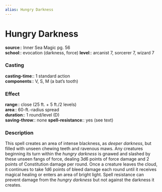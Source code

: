 ```yaml
---
alias: Hungry Darkness
---
```


# Hungry Darkness 

**source**:: Inner Sea Magic pg. 56  
**school**:: evocation (darkness, force)
**level**:: arcanist 7, sorcerer 7, wizard 7

### Casting 

**casting-time**:: 1 standard action  
**components**:: V, S, M (a bat’s tooth)

### Effect 

**range**:: close (25 ft. + 5 ft./2 levels)  
**area**:: 60-ft.-radius spread  
**duration**:: 1 round/level (D)  
**saving-throw**:: none
**spell-resistance**:: yes (see text)

### Description 

This spell creates an area of intense blackness, as *deeper darkness*, but filled with unseen chewing teeth and ravenous maws. Any creatures beginning its turn within the *hungry darkness* is gnawed and slashed by these unseen fangs of force, dealing 3d6 points of force damage and 2 points of Constitution damage per round. Once a creature leaves the cloud, it continues to take 1d6 points of bleed damage each round until it receives magical healing or enters an area of bright light. Spell resistance can prevent damage from the *hungry darkness* but not against the darkness it creates.

